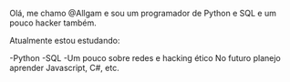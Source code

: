Olá, me chamo @Allgam e sou um programador de Python e SQL e um pouco hacker também.

Atualmente estou estudando:

-Python
-SQL
-Um pouco sobre redes e hacking ético
No futuro planejo aprender Javascript, C#, etc.
